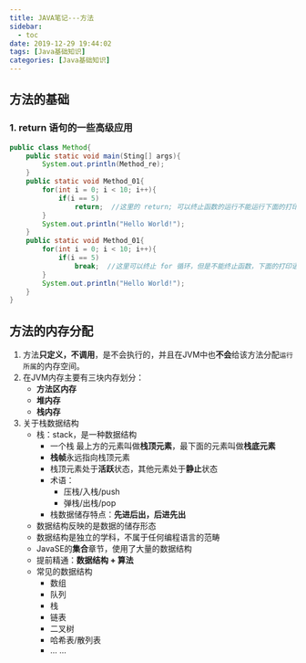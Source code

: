 ```yaml
---
title: JAVA笔记---方法
sidebar:
  - toc
date: 2019-12-29 19:44:02
tags: [Java基础知识]
categories: [Java基础知识]
---
```


## 方法的基础

### **1. return 语句的一些高级应用**

```java
public class Method{
    public static void main(Sting[] args){
        System.out.println(Method_re);
    }
    public static void Method_01{
        for(int i = 0; i < 10; i++){
            if(i == 5)
                return;  //这里的 return; 可以终止函数的运行不能运行下面的打印语句
        }
        System.out.println("Hello World!");
    }
    public static void Method_01{
        for(int i = 0; i < 10; i++){
            if(i == 5)
                break;  //这里可以终止 for 循环，但是不能终止函数，下面的打印语句依然会执行
        }
        System.out.println("Hello World!");
    }
}
```

## 方法的内存分配

1. 方法**只定义，不调用**，是不会执行的，并且在JVM中也**不会**给该方法分配`运行所属`的内存空间。
2. 在JVM内存主要有三块内存划分：
    * **方法区内存**
    * **堆内存**
    * **栈内存**
3. 关于栈数据结构
    * 栈：stack，是一种数据结构
      * 一个栈 最上方的元素叫做**栈顶元素**，最下面的元素叫做**栈底元素**
      * **栈帧**永远指向栈顶元素
      * 栈顶元素处于**活跃**状态，其他元素处于**静止**状态
      * 术语：
        * 压栈/入栈/push
        * 弹栈/出栈/pop
      * 栈数据储存特点：**先进后出，后进先出**
    * 数据结构反映的是数据的储存形态
    * 数据结构是独立的学科，不属于任何编程语言的范畴
    * JavaSE的**集合**章节，使用了大量的数据结构
    * 提前精通：**数据结构 + 算法**
    * 常见的数据结构
      * 数组
      * 队列
      * 栈
      * 链表
      * 二叉树
      * 哈希表/散列表
      * ... ...

